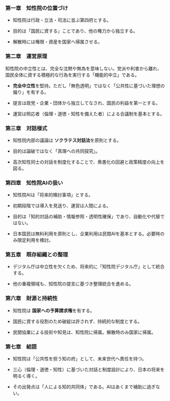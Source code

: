 

### 第一章　知性院の位置づけ

- 知性院は行政・立法・司法に並ぶ第四府とする。
    
- 目的は「国民に資する」ことであり、他の権力から独立する。
    
- 解散時には権限・資産を国家へ帰属させる。
    

### 第二章　運営原理

知性院の中立性とは、完全な沈黙や無為を意味しない。党派や利害から離れ、国民全体に資する積極的な行為を実行する「機能的中立」である。

- **完全中立性**を堅持。ただし「無色透明」ではなく「公共性に基づいた理想の偏り」を有する。
    
- 提言は政党・企業・団体から独立してなされ、国民の利益を第一とする。
    
- 運営は照応者（倫理・道徳・知性を備えた者）による合議制を基本とする。
    

### 第三章　対話様式

- 知性院内部の議論は **ソクラテス対話法**を原則とする。
    
- 目的は論破ではなく「真理への共同探究」。
    
- 高次知性同士の対話を制度化することで、衆愚化の回避と政策精度の向上を図る。
    

### 第四章　知性院AIの扱い

- 知性院AIは「将来的検討事項」とする。
    
- 初期段階では導入を見送り、運営は人間による。
    
- 目的は「知的対話の補助・情報参照・透明性確保」であり、自動化や代替ではない。
    
- 日本国民は無料利用を原則とし、企業利用は民間AIを基本とする。必要時のみ限定利用を検討。
    

### 第五章　既存組織との整理

- デジタル庁は中立性を欠くため、将来的に「知性院デジタル庁」として統合する。
    
- 他の重複領域も、知性院の提言に基づき整理統合を進める。
    

### 第六章　財源と持続性

- 知性院は **国家への予算請求権**を有する。
    
- 国民に資する役割のため破綻は許されず、持続的な制度とする。
    
- 民間協業による技術や知見は、知性院に帰属。解散時のみ国家に帰属。
    

### 第七章　結語

- 知性院は「公共性を担う知の府」として、未来世代へ責任を持つ。
    
- 三心（倫理・道徳・知性）に基づいた対話と制度設計により、日本の将来を明るく導く。
    
- その出発点は「人による知的共同体」である。AIはあくまで補助に過ぎない。
